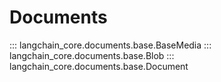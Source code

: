 # Documents

::: langchain_core.documents.base.BaseMedia
::: langchain_core.documents.base.Blob
::: langchain_core.documents.base.Document
